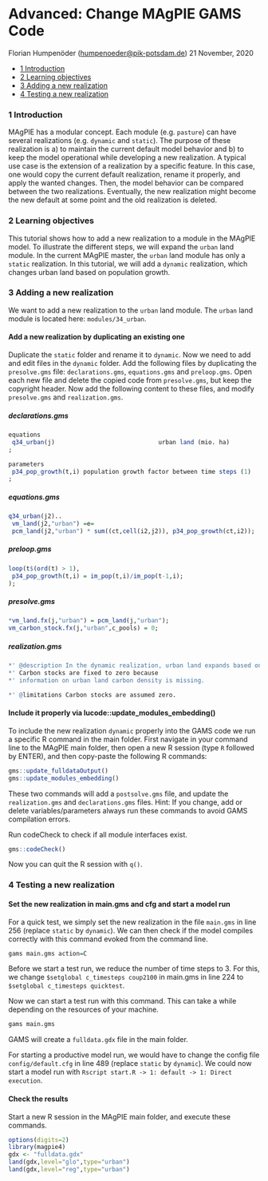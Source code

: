 Advanced: Change MAgPIE GAMS Code
================
Florian Humpenöder (<humpenoeder@pik-potsdam.de>)
21 November, 2020

  - [1 Introduction](#introduction)
  - [2 Learning objectives](#learning-objectives)
  - [3 Adding a new realization](#adding-a-new-realization)
  - [4 Testing a new realization](#testing-a-new-realization)

### 1 Introduction

MAgPIE has a modular concept. Each module (e.g. `pasture`) can have
several realizations (e.g. `dynamic` and `static`). The purpose of these
realization is a) to maintain the current default model behavior and b)
to keep the model operational while developing a new realization. A
typical use case is the extension of a realization by a specific
feature. In this case, one would copy the current default realization,
rename it properly, and apply the wanted changes. Then, the model
behavior can be compared between the two realizations. Eventually, the
new realization might become the new default at some point and the old
realization is deleted.

### 2 Learning objectives

This tutorial shows how to add a new realization to a module in the
MAgPIE model. To illustrate the different steps, we will expand the
`urban` land module. In the current MAgPIE master, the `urban` land
module has only a `static` realization. In this tutorial, we will add a
`dynamic` realization, which changes urban land based on population
growth.

### 3 Adding a new realization

We want to add a new realization to the `urban` land module. The `urban`
land module is located here: `modules/34_urban`.

#### Add a new realization by duplicating an existing one

Duplicate the `static` folder and rename it to `dynamic`. Now we need to
add and edit files in the `dynamic` folder. Add the following files by
duplicating the `presolve.gms` file: `declarations.gms`, `equations.gms`
and `preloop.gms`. Open each new file and delete the copied code from
`presolve.gms`, but keep the copyright header. Now add the following
content to these files, and modify `presolve.gms` and `realization.gms`.

##### declarations.gms

``` r
equations
 q34_urban(j)                             urban land (mio. ha)
;

parameters
 p34_pop_growth(t,i) population growth factor between time steps (1)
;
```

##### equations.gms

``` r
q34_urban(j2)..
 vm_land(j2,"urban") =e= 
 pcm_land(j2,"urban") * sum((ct,cell(i2,j2)), p34_pop_growth(ct,i2));
```

##### preloop.gms

``` r
loop(t$(ord(t) > 1),
 p34_pop_growth(t,i) = im_pop(t,i)/im_pop(t-1,i);
);
```

##### presolve.gms

``` r
*vm_land.fx(j,"urban") = pcm_land(j,"urban");
vm_carbon_stock.fx(j,"urban",c_pools) = 0;
```

##### realization.gms

``` r
*' @description In the dynamic realization, urban land expands based on population growth.
*' Carbon stocks are fixed to zero because
*' information on urban land carbon density is missing.

*' @limitations Carbon stocks are assumed zero.
```

#### Include it properly via lucode::update\_modules\_embedding()

To include the new realization `dynamic` properly into the GAMS code we
run a specific R command in the main folder. First navigate in your
command line to the MAgPIE main folder, then open a new R session (type
`R` followed by ENTER), and then copy-paste the following R commands:

``` r
gms::update_fulldataOutput()
gms::update_modules_embedding()
```

These two commands will add a `postsolve.gms` file, and update the
`realization.gms` and `declarations.gms` files. Hint: If you change, add
or delete variables/parameters always run these commands to avoid GAMS
compilation errors.

Run codeCheck to check if all module interfaces exist.

``` r
gms::codeCheck()
```

Now you can quit the R session with `q()`.

### 4 Testing a new realization

#### Set the new realization in main.gms and cfg and start a model run

For a quick test, we simply set the new realization in the file
`main.gms` in line 256 (replace `static` by `dynamic`). We can then
check if the model compiles correctly with this command evoked from the
command line.

``` r
gams main.gms action=C
```

Before we start a test run, we reduce the number of time steps to 3. For
this, we change `$setglobal c_timesteps coup2100` in main.gms in line
224 to `$setglobal c_timesteps quicktest`.

Now we can start a test run with this command. This can take a while
depending on the resources of your machine.

``` r
gams main.gms
```

GAMS will create a `fulldata.gdx` file in the main folder.

For starting a productive model run, we would have to change the config
file `config/default.cfg` in line 489 (replace `static` by `dynamic`).
We could now start a model run with `Rscript start.R -> 1: default -> 1:
Direct execution`.

#### Check the results

Start a new R session in the MAgPIE main folder, and execute these
commands.

``` r
options(digits=2)
library(magpie4)
gdx <- "fulldata.gdx"
land(gdx,level="glo",type="urban")
land(gdx,level="reg",type="urban")
```
